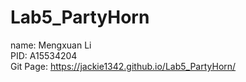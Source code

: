 # Lab5_PartyHorn
name: Mengxuan Li  
PID: A15534204  
Git Page: https://jackie1342.github.io/Lab5_PartyHorn/

